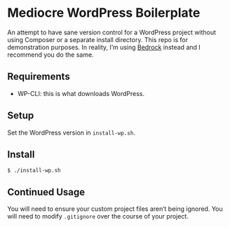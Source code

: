 # Mediocre WordPress Boilerplate

An attempt to have sane version control for a WordPress project
without using Composer or a separate install directory. This
repo is for demonstration purposes. In reality, I’m using
[Bedrock] instead and I recommend you do the same.

## Requirements

* WP-CLI: this is what downloads WordPress.

## Setup

Set the WordPress version in `install-wp.sh`.

## Install

```shell
$ ./install-wp.sh
```

## Continued Usage

You will need to ensure your custom project files aren’t being
ignored. You will need to modify `.gitignore` over the course of
your project.

[Bedrock]: https://github.com/roots/bedrock
